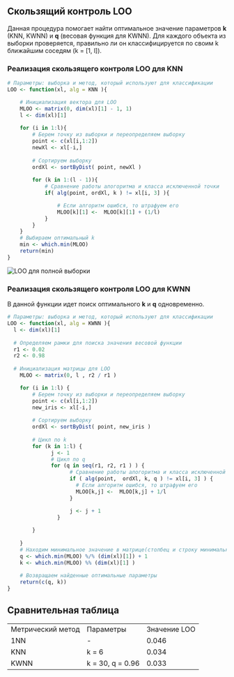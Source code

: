 ## Скользящий контроль LOO ##

Данная процедура помогает найти оптимальное значение параметров **k** (KNN, KWNN) и **q** (весовая функция для KWNN). Для каждого объекта из выборки проверяется, правильно ли он классифицируется по своим k ближайшим соседям (k = [1, l]).

### Реализация скользящего контроля LOO для KNN ###
``` r
# Параметры: выборка и метод, который используют для классификации
LOO <- function(xl, alg = KNN ){

    # Инициализация вектора для LOO
    MLOO <- matrix(0, dim(xl)[1] - 1, 1)
    l <- dim(xl)[1]
    
    for (i in 1:l){
        # Берем точку из выборки и переопределяем выборку
        point <- c(xl[i,1:2])
        newXl <- xl[-i,]
        
        # Сортируем выборку
        ordXl <- sortByDist( point, newXl )
        
        for (k in 1:(l - 1)){
            # Сравнение работы алогоритма и класса исключенной точки
            if( alg(point, ordXl, k ) != xl[i, 3] ){

                # Если алгоритм ошибся, то штрафуем его
                MLOO[k][1] <-  MLOO[k][1] + (1/l)
            }
        }
    }
    # Выбираем оптимальный k
    min <- which.min(MLOO)
    return(min)
}
```

<img src="https://user-images.githubusercontent.com/71149650/94484221-bf626500-01e4-11eb-87f9-24c663d2970b.png" alt="LOO для полной выборки" />

### Реализация скользящего контроля LOO для KWNN ###
В данной функции идет поиск оптимального **k** и **q** одновременно.

``` r
# Параметры: выборка и метод, который используют для классификации
LOO <- function(xl, alg = KWNN ){
  l <- dim(xl)[1]
  
  # Определяем рамки для поиска значения весовой функции
  r1 <- 0.02
  r2 <- 0.98
  
  # Инициализация матрицы для LOO
    MLOO <- matrix(0, l , r2 / r1 )

    for (i in 1:l) {
        # Берем точку из выборки и переопределяем выборку
        point <- c(xl[i,1:2])
        new_iris <- xl[-i,]
        
        # Сортируем выборку
        ordXl <- sortByDist( point, new_iris )
        
        # Цикл по k
        for (k in 1:l) {
              j <- 1
              # Цикл по q
              for (q in seq(r1, r2, r1 ) ) {
                    # Сравнение работы алогоритма и класса исключенной точки
                    if ( alg(point,  ordXl, k, q ) != xl[i, 3] ) {
                      # Если алгоритм ошибся, то штрафуем его
                      MLOO[k,j] <-  MLOO[k,j] + 1/l
                    }

                    j <- j + 1 
                }
      
        }
    
    }
    # Находим минимальное значение в матрице(столбец и строку минимального значения)
    q <- which.min(MLOO) %/% (dim(xl)[1]) + 1
    k <- which.min(MLOO) %% (dim(xl)[1] )
   
    # Возвращаем найденные оптимальные параметры 
    return(c(q, k))
}  
```
## Сравнительная таблица ##

<table >
    <tr>
        <td>Метрический метод</td>
        <td>Параметры</td>
        <td>Значение LOO</td>
    </tr>
    <tr>
        <td>1NN</td>
        <td> - </td>
        <td>0.046</td>
    </tr>
    <tr>
        <td>KNN</td>
        <td>k = 6</td>
        <td>0.034</td>
    </tr>
    <tr>
        <td>KWNN</td>
        <td>k = 30, q = 0.96</td>
        <td>0.033</td>
    </tr>
</table>
